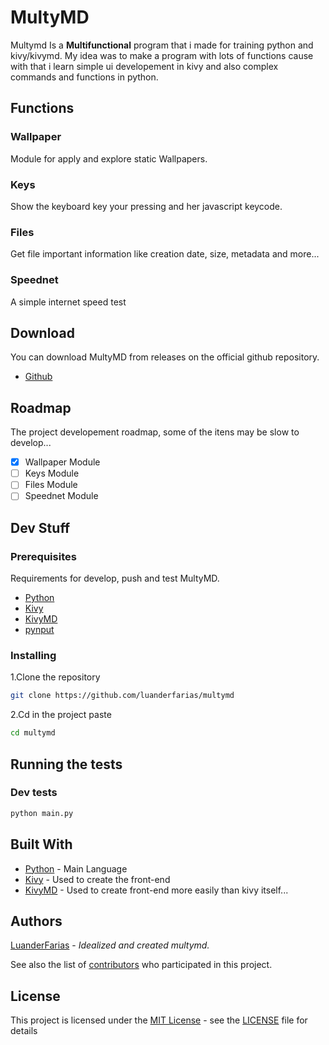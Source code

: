 # MultyMD

Multymd Is a **Multifunctional** program that i made for training python and kivy/kivymd. My idea was to make a program with lots of functions cause with that i learn simple ui developement in kivy and also complex commands and functions in python.

## Functions

### Wallpaper

Module for apply and explore static Wallpapers.

### Keys

Show the keyboard key your pressing and her javascript keycode.

### Files

Get file important information like creation date, size, metadata and more...

### Speednet

A simple internet speed test

## Download
You can download MultyMD from releases on the official github repository.
- [Github](https://github.com/luanderfarias/multymd/releases)

## Roadmap

The project developement roadmap, some of the itens may be slow to develop...
- [x] Wallpaper Module
- [ ] Keys Module
- [ ] Files Module
- [ ] Speednet Module

## Dev Stuff

### Prerequisites
Requirements for develop, push and test MultyMD.
- [Python](https://www.python.org/)
- [Kivy](https://kivy.org/)
- [KivyMD](https://kivymd.readthedocs.io/en/1.1.1/)
- [pynput](https://pypi.org/project/pynput/)

### Installing

1.Clone the repository

```sh
git clone https://github.com/luanderfarias/multymd
```

2.Cd in the project paste

```sh
cd multymd
```

## Running the tests

### Dev tests

```sh
python main.py
```

## Built With
- [Python](https://www.python.org/) - Main Language
- [Kivy](https://kivy.org/) - Used to create the front-end
- [KivyMD](https://kivymd.readthedocs.io/en/1.1.1/) - Used to create front-end more easily than kivy itself...

## Authors
[LuanderFarias](https://github.com/LuanderFarias) - *Idealized and created multymd.*

See also the list of
[contributors](https://github.com/luanderfarias/multymd/contributors)
who participated in this project.

## License

This project is licensed under the [MIT License](LICENSE) - see the [LICENSE](LICENSE) file for
details
